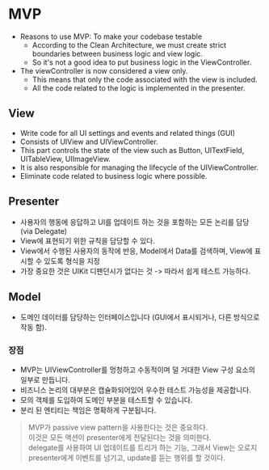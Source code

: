 # MVP

- Reasons to use MVP: To make your codebase testable
	- According to the Clean Architecture, we must create strict boundaries between business logic and view logic.
	- So it's not a good idea to put business logic in the ViewController.
- The viewController is now considered a view only.
	- This means that only the code associated with the view is included.
	- All the code related to the logic is implemented in the presenter.
	
## View
- Write code for all UI settings and events and related things (GUI)
- Consists of UIView and UIViewController.
- This part controls the state of the view such as Button, UITextField, UITableView, UIImageView.
- It is also responsible for managing the lifecycle of the UIViewController.
- Eliminate code related to business logic where possible.

## Presenter
- 사용자의 행동에 응답하고 UI를 업데이트 하는 것을 포함하는 모든 논리를 담당 (via Delegate)
- View에 표현되기 위한 규칙을 담당할 수 있다.
- View에서 수행된 사용자의 동작에 반응, Model에서 Data를 검색하며, View에 표시할 수 있도록 형식을 지정
- 가장 중요한 것은 UIKit 디팬던시가 없다는 것 -> 따라서 쉽게 테스트 가능하다.

## Model
- 도메인 데이터를 담당하는 인터페이스입니다 (GUI에서 표시되거나, 다른 방식으로 작동 함).

### 장점
- MVP는 UIViewController를 멍청하고 수동적이며 덜 거대한 View 구성 요소의 일부로 만듭니다.
- 비즈니스 논리의 대부분은 캡슐화되어있어 우수한 테스트 가능성을 제공합니다.
- 모의 객체를 도입하여 도메인 부분을 테스트할 수 있습니다.
- 분리 된 엔티티는 책임은 명확하게 구분됩니다.


> MVP가 passive view pattern을 사용한다는 것은 중요하다.</br>
> 이것은 모든 액션이 presenter에게 전달된다는 것을 의미한다.</br>
> delegate를 사용하여 UI 업데이트를 트리거 하는 기능, 그래서 View는 오로지 presenter에게 이벤트를 넘기고, update를 듣는 행위를 할 것이다.
